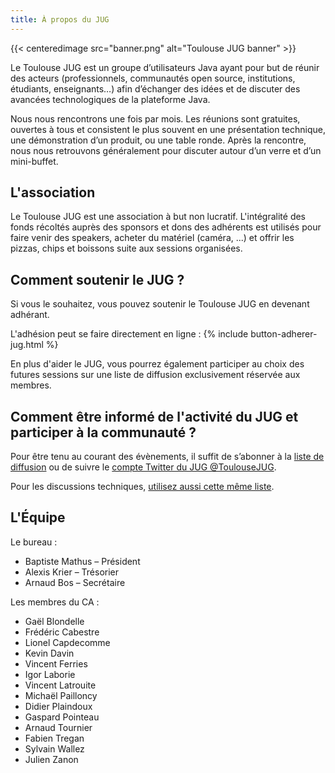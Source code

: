 ```yaml
---
title: À propos du JUG
---
```


{{< centeredimage src="banner.png" alt="Toulouse JUG banner" >}}

Le Toulouse JUG est un groupe d’utilisateurs Java ayant pour but de réunir des
acteurs (professionnels, communautés open source, institutions, étudiants,
enseignants…) afin d’échanger des idées et de discuter des avancées
technologiques de la plateforme Java.

Nous nous rencontrons une fois par mois. Les réunions sont gratuites, ouvertes
à tous et consistent le plus souvent en une présentation technique, une
démonstration d’un produit, ou une table ronde. Après la rencontre, nous nous
retrouvons généralement pour discuter autour d’un verre et d’un mini-buffet.


## L'association


Le Toulouse JUG est une association à but non lucratif. L'intégralité des fonds
récoltés auprès des sponsors et dons des adhérents est utilisés pour faire venir
des speakers, acheter du matériel (caméra, ...) et offrir les pizzas, chips et
boissons suite aux sessions organisées.

## Comment soutenir le JUG ?

Si vous le souhaitez, vous pouvez soutenir le Toulouse JUG en devenant adhérant.

L'adhésion peut se faire directement en ligne : 
			{% include button-adherer-jug.html %}

En plus d'aider le JUG, vous pourrez également participer au choix des futures
sessions sur une liste de diffusion exclusivement réservée aux membres.

## Comment être informé de l'activité du JUG et participer à la communauté ?

Pour être tenu au courant des évènements, il suffit de s’abonner à la
<a href="http://groups.google.com/group/toulouse-jug">liste de diffusion</a> ou
de suivre le <a href="http://twitter.com/toulousejug">compte Twitter du JUG
@ToulouseJUG</a>.

Pour les discussions techniques, <a href="http://groups.google.com/group/toulouse-jug">utilisez aussi cette même liste</a>.

## L'Équipe

Le bureau :

* Baptiste Mathus – Président
* Alexis Krier – Trésorier
* Arnaud Bos – Secrétaire

Les membres du CA :

* Gaël Blondelle
* Frédéric Cabestre
* Lionel Capdecomme
* Kevin Davin
* Vincent Ferries
* Igor Laborie
* Vincent Latrouite
* Michaël Pailloncy
* Didier Plaindoux
* Gaspard Pointeau
* Arnaud Tournier
* Fabien Tregan
* Sylvain Wallez
* Julien Zanon
